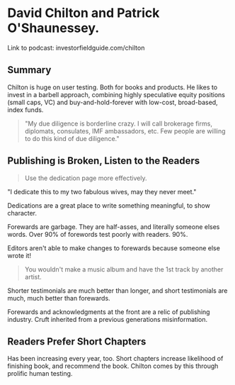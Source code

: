 # David Chilton and Patrick O'Shaunessey.

Link to podcast: investorfieldguide.com/chilton

## Summary

Chilton is huge on user testing.  Both for books and products.  He likes to invest in a barbell approach, combining highly speculative equity positions (small caps, VC) and buy-and-hold-forever with low-cost, broad-based, index funds.

> "My due diligence is borderline crazy.  I will call brokerage firms, diplomats, consulates, IMF ambassadors, etc.  Few people are willing to do this kind of due diligence."


## Publishing is Broken, Listen to the Readers

> Use the dedication page more effectively.

"I dedicate this to my two fabulous wives, may they never meet."

Dedications are a great place to write something meaningful, to show character.


Forewards are garbage.  They are half-asses, and literally someone elses words.  Over 90% of forewords test poorly with readers.  90%.

Editors aren't able to make changes to forewards because someone else wrote it!


> You wouldn't make a music album and have the 1st track by another artist.

Shorter testimonials are much better than longer, and short testimonials are much, much better than forewards.

Forewards and acknowledgments at the front are a relic of publishing industry.  Cruft inherited from a previous generations misinformation.

## Readers Prefer Short Chapters

Has been increasing every year, too.  Short chapters increase likelihood of finishing book, and recommend the book.  Chilton comes by this through prolific human testing.

